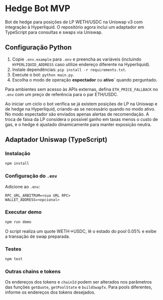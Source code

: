 # Hedge Bot MVP

Bot de hedge para posições de LP WETH/USDC na Uniswap v3 com integração à Hyperliquid.
O repositório agora inclui um adaptador em TypeScript para consultas e swaps via Uniswap.

## Configuração Python

1. Copie `.env.example` para `.env` e preencha as variáveis (incluindo `HYPERLIQUID_ADDRESS` caso utilize endereço diferente na Hyperliquid).
2. Instale dependências: `pip install -r requirements.txt`.
3. Execute o bot: `python main.py`.
4. Escolha o modo de operação **espectador** ou **ativo`** quando perguntado.

Para ambientes sem acesso às APIs externas, defina `ETH_PRICE_FALLBACK` no `.env` com um preço de referência para o par ETH/USDC.

Ao iniciar um ciclo o bot verifica se já existem posições de LP na Uniswap e de hedge na Hyperliquid,
criando-as se necessário quando no modo ativo. No modo espectador são enviados apenas alertas de recomendação.
A troca de faixa da LP considera o possível ganho em taxas menos o custo de gas,
e o hedge é ajustado dinamicamente para manter exposição neutra.

## Adaptador Uniswap (TypeScript)

### Instalação

```bash
npm install
```

### Configuração do `.env`

Adicione ao `.env`:

```
RPC_URL_ARBITRUM=<sua URL RPC>
WALLET_ADDRESS=<opcional>
```

### Executar demo

```bash
npm run demo
```

O script realiza um quote WETH→USDC, lê o estado do pool 0.05% e exibe a transação de swap preparada.

### Testes

```bash
npm test
```

### Outras chains e tokens

Os endereços dos tokens e `chainId` podem ser alterados nos parâmetros das funções `getQuote`, `getPoolState` e `buildSwapTx`.
Para pools diferentes, informe os endereços dos tokens desejados.
